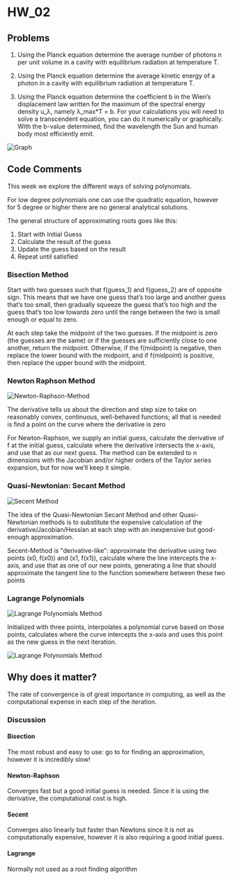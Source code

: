 # HW_02

## Problems

1.  Using  the  Planck  equation  determine  the  average  number  of  photons n per unit volume in a cavity with equilibrium radiation at temperature T.
2.  Using the Planck equation determine the average kinetic energy of a photon in a cavity with equilibrium radiation at temperature T.

3.  Using the Planck equation determine the coefficient b in the Wien’s displacement  law  written  for  the  maximum  of  the  spectral  energy  density u_λ,
namely λ_max*T = b.
For  your  calculations  you  will  need  to  solve  a transcendent equation, you can do it numerically or graphically.  With the b-value determined, find the wavelength the Sun and human body most efficiently emit.  

![Graph ][graph]

## Code Comments

This week we explore the different ways of solving polynomials.

For low degree polynomials one can use the quadratic equation, however
for 5 degree or higher there are no general analytical solutions.

The general structure of approximating roots goes like this:

1. Start with Initial Guess
2. Calculate the result of the guess
3. Update the guess based on the result
4. Repeat until satisfied

### Bisection Method

Start with two guesses such that f(guess_1) and f(guess_2) are of opposite sign. This means that we have one guess that’s too large and another guess that’s too small, then gradually squeeze the guess that’s too high and the guess that’s too low towards zero until the range between the two is small enough or equal to zero.

At each step take the midpoint of the two guesses. If the midpoint is zero (the guesses are the same) or if the guesses are sufficiently close to one another, return the midpoint. Otherwise, if the f(midpoint) is negative, then replace the lower bound with the midpoint, and if f(midpoint) is positive, then replace the upper bound with the midpoint.

### Newton Raphson Method

![Newton-Raphson-Method][Newtons]

The derivative tells us about the direction and step size to take on reasonably convex, continuous, well-behaved functions; all that is needed is find a point on the curve where the derivative is zero

For Newton-Raphson, we supply an initial guess, calculate the derivative of f at the initial guess, calculate where the derivative intersects the x-axis, and use that as our next guess.  The method can be extended to n dimensions with the Jacobian and/or higher orders of the Taylor series expansion, but for now we’ll keep it simple.

### Quasi-Newtonian: Secant Method

![Secent Method][secent]

The idea of the Quasi-Newtonian Secant Method and other Quasi-Newtonian methods is to substitute the expensive calculation of the derivative/Jacobian/Hessian at each step with an inexpensive but good-enough approximation.

Secent-Method is "derivative-like": approximate the derivative using two points (x0, f(x0)) and (x1, f(x1)), calculate where the line intercepts the x-axis, and use that as one of our new points, generating a line that should approximate the tangent line to the function somewhere between these two points

### Lagrange Polynomials

![Lagrange Polynomials Method][lagrange]

Initialized with three points, interpolates a polynomial curve based on those points, calculates where the curve intercepts the x-axis and uses this point as the new guess in the next iteration.

![Lagrange Polynomials Method][lagrangepic]


## Why does it matter?

The rate of convergence is of great importance in computing, as well as
the computational expense in each step of the iteration.

### Discussion

#### Bisection
The most robust and easy to use: go to for finding an approximation,
however it is incredibly slow!

#### Newton-Raphson
Converges fast but a good initial guess is needed. Since it is using the derivative, the computational cost is high.

#### Secent
Converges also linearly but faster than Newtons since it is not as computationally expensive, however it is also requiring a good initial guess.

#### Lagrange
Normally not used as a root finding algorithm



[Newtons]: https://github.com/fusionby2030/Uni_Work_SS20/tree/master/EP4/HW_03/files/newton_raphson.png "newton_raphson"

[lagrange]: https://github.com/fusionby2030/Uni_Work_SS20/tree/master/EP4/HW_03/files/lagrangepolynomial.png "lagrange"

[secent]: https://github.com/fusionby2030/Uni_Work_SS20/tree/master/EP4/HW_03/files/secentmethod.png "Secent"

[lagrangepic]: https://github.com/fusionby2030/Uni_Work_SS20/tree/master/EP4/HW_03/files/lagrangepic.png "lagrange"

[graph]: https://github.com/fusionby2030/Uni_Work_SS20/tree/master/EP4/HW_03/files/Figure_1.png "Figure_1"
